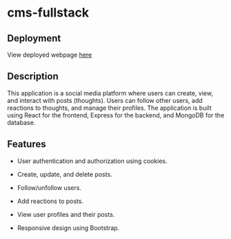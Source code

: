# cms-fullstack

## Deployment
View deployed webpage [here](https://cms-fullstack.onrender.com)

## Description
This application is a social media platform where users can create, view, and interact with posts (thoughts). Users can follow other users, add reactions to thoughts, and manage their profiles. The application is built using React for the frontend, Express for the backend, and MongoDB for the database.

## Features
- User authentication and authorization using cookies.

- Create, update, and delete posts.

- Follow/unfollow users.

- Add reactions to posts.

- View user profiles and their posts.

- Responsive design using Bootstrap.